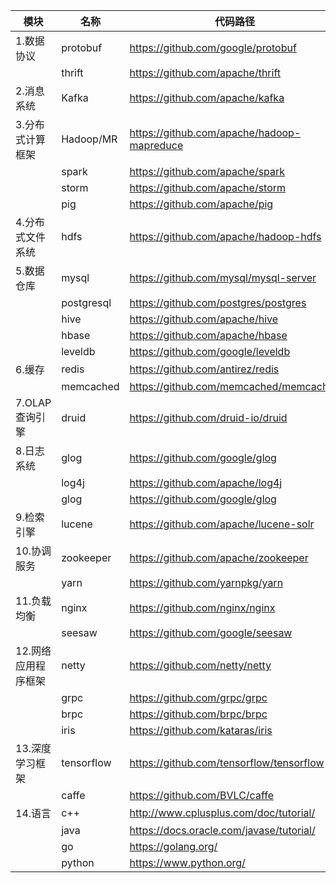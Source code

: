 
|模块|名称|代码路径|
|----|----|----|
|1.数据协议|protobuf|https://github.com/google/protobuf|
||thrift|https://github.com/apache/thrift|
|2.消息系统|Kafka|https://github.com/apache/kafka|
|3.分布式计算框架|Hadoop/MR|https://github.com/apache/hadoop-mapreduce|
||spark|https://github.com/apache/spark|
||storm|https://github.com/apache/storm|
||pig|https://github.com/apache/pig|
|4.分布式文件系统|hdfs|https://github.com/apache/hadoop-hdfs|
|5.数据仓库|mysql|https://github.com/mysql/mysql-server|
||postgresql|https://github.com/postgres/postgres|
||hive|https://github.com/apache/hive|
||hbase|https://github.com/apache/hbase|
||leveldb|https://github.com/google/leveldb|
|6.缓存|redis|https://github.com/antirez/redis|
||memcached|https://github.com/memcached/memcached|
|7.OLAP查询引擎|druid|https://github.com/druid-io/druid|
|8.日志系统|glog|https://github.com/google/glog|
||log4j|https://github.com/apache/log4j|
||glog|https://github.com/google/glog|
|9.检索引擎|lucene|https://github.com/apache/lucene-solr|
|10.协调服务|zookeeper|https://github.com/apache/zookeeper|
||yarn|https://github.com/yarnpkg/yarn|
|11.负载均衡|nginx|https://github.com/nginx/nginx|
||seesaw|https://github.com/google/seesaw|
|12.网络应用程序框架|netty|https://github.com/netty/netty|
||grpc|https://github.com/grpc/grpc|
||brpc|https://github.com/brpc/brpc|
||iris|https://github.com/kataras/iris|
|13.深度学习框架|tensorflow|https://github.com/tensorflow/tensorflow|
||caffe|https://github.com/BVLC/caffe|
|14.语言|c++|http://www.cplusplus.com/doc/tutorial/|
||java|https://docs.oracle.com/javase/tutorial/|
||go|https://golang.org/|
||python|https://www.python.org/|
